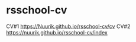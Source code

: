 # rsschool-cv
CV#1 https://Nuurik.github.io/rsschool-cv/cv 
CV#2 https://nuurik.github.io/rsschool-cv/index